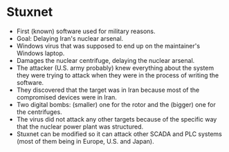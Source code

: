 # Stuxnet

* First (known) software used for military reasons.
* Goal: Delaying Iran's nuclear arsenal.
* Windows virus that was supposed to end up on the maintainer's Windows laptop.
* Damages the nuclear centrifuge, delaying the nuclear arsenal.
* The attacker (U.S. army probably) knew everything about the system they were trying to attack when they were in the process of writing the software.
* They discovered that the target was in Iran because most of the compromised devices were in Iran.
* Two digital bombs: (smaller) one for the rotor and the (bigger) one for the centrifuges.
* The virus did not attack any other targets because of the specific way that the nuclear power plant was structured.
* Stuxnet can be modified so it can attack other SCADA and PLC systems (most of them being in Europe, U.S. and Japan).
